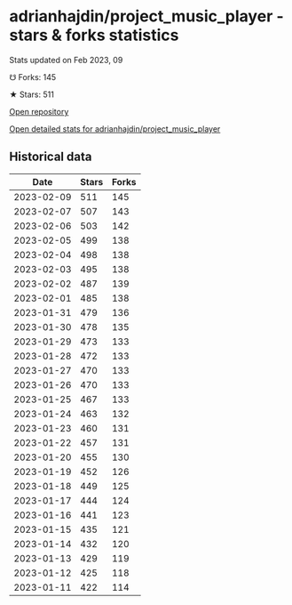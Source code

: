 # adrianhajdin/project_music_player - stars & forks statistics

Stats updated on Feb 2023, 09

☋ Forks: 145

★ Stars: 511

[Open repository](https://github.com/adrianhajdin/project_music_player)

[Open detailed stats for adrianhajdin/project_music_player](https://reviewgithub.com/rep/adrianhajdin/project_music_player)

## Historical data
| Date | Stars | Forks |
|------|-------|-------|
| 2023-02-09 | 511 | 145 | 
| 2023-02-07 | 507 | 143 | 
| 2023-02-06 | 503 | 142 | 
| 2023-02-05 | 499 | 138 | 
| 2023-02-04 | 498 | 138 | 
| 2023-02-03 | 495 | 138 | 
| 2023-02-02 | 487 | 139 | 
| 2023-02-01 | 485 | 138 | 
| 2023-01-31 | 479 | 136 | 
| 2023-01-30 | 478 | 135 | 
| 2023-01-29 | 473 | 133 | 
| 2023-01-28 | 472 | 133 | 
| 2023-01-27 | 470 | 133 | 
| 2023-01-26 | 470 | 133 | 
| 2023-01-25 | 467 | 133 | 
| 2023-01-24 | 463 | 132 | 
| 2023-01-23 | 460 | 131 | 
| 2023-01-22 | 457 | 131 | 
| 2023-01-20 | 455 | 130 | 
| 2023-01-19 | 452 | 126 | 
| 2023-01-18 | 449 | 125 | 
| 2023-01-17 | 444 | 124 | 
| 2023-01-16 | 441 | 123 | 
| 2023-01-15 | 435 | 121 | 
| 2023-01-14 | 432 | 120 | 
| 2023-01-13 | 429 | 119 | 
| 2023-01-12 | 425 | 118 | 
| 2023-01-11 | 422 | 114 | 

